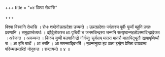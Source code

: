 +++
title = "०४ विश्वा रोधांसि"

+++

विश्वा विश्वानि रोधांसि । रोधः शब्देनोन्नतप्रदेशा उच्यन्ते । उन्नतप्रदेशाः पर्वताश्च पूर्वीः पूर्व्यो बहूनि प्रवतः प्रवणानि । समुद्राश्चेत्यर्थः । द्यौर्दुलोकश्च क्षाः पृथिवी च जनमन्निन्द्रस्य जन्मनि सत्यृष्वान्महतोऽस्मादिन्द्राद्रेजत । अरेजन्त । अकम्पन्त । किञ्च युष्मी बलवानिन्द्रो गोर्गन्तुः सूर्यसय् मातरा मातरौ मातापितृभूतौ द्यावापृथिव्यौ च । आ इति चार्थे । आ भरति । आ समन्ताद्बिभर्ति । नृवन्मनुष्या इव वाता इन्द्रेण प्रेरिता वायवश्च परिज्मन्नन्तरिक्षे नोनुवन्त । शब्दायन्ते ॥ ४ ॥